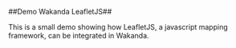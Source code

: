 ##Demo Wakanda LeafletJS##

This is a small demo showing how LeafletJS, a javascript mapping framework, can be integrated in Wakanda.
